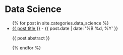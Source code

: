 # Data Science

<ul>
  {% for post in site.categories.data_science %}
    <li>
      <a href="{{ post.url }}">{{ post.title }}</a> - {{ post.date | date: '%B %d, %Y' }}
      <p>{{ post.abstract }}</p>
    </li>
  {% endfor %}
</ul>
